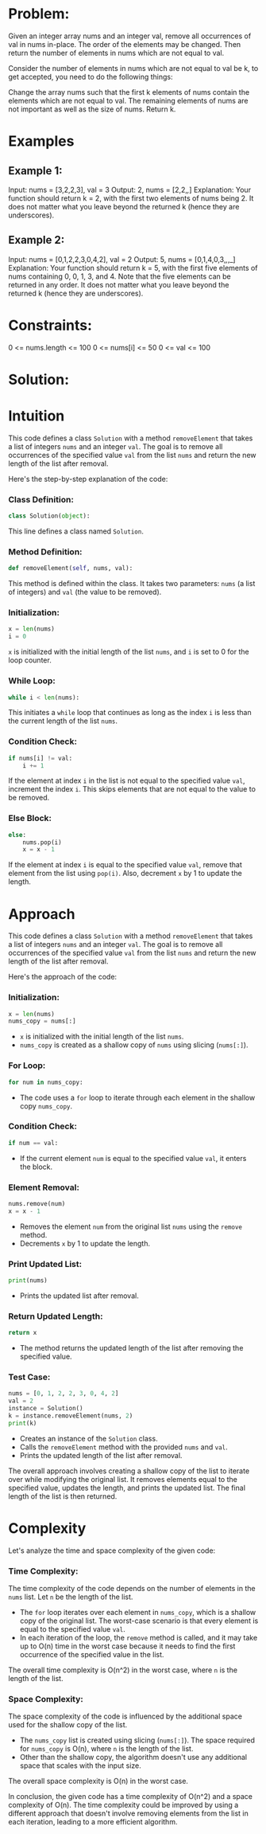# **Problem:**
Given an integer array nums and an integer val, remove all occurrences of val in nums in-place. The order of the elements may be changed. Then return the number of elements in nums which are not equal to val.

Consider the number of elements in nums which are not equal to val be k, to get accepted, you need to do the following things:

Change the array nums such that the first k elements of nums contain the elements which are not equal to val. The remaining elements of nums are not important as well as the size of nums.
Return k.

 # **Examples**

## Example 1:

Input: nums = [3,2,2,3], val = 3
Output: 2, nums = [2,2,_,_]
Explanation: Your function should return k = 2, with the first two elements of nums being 2.
It does not matter what you leave beyond the returned k (hence they are underscores).

## Example 2:

Input: nums = [0,1,2,2,3,0,4,2], val = 2
Output: 5, nums = [0,1,4,0,3,_,_,_]
Explanation: Your function should return k = 5, with the first five elements of nums containing 0, 0, 1, 3, and 4.
Note that the five elements can be returned in any order.
It does not matter what you leave beyond the returned k (hence they are underscores).
 

# Constraints:

0 <= nums.length <= 100
0 <= nums[i] <= 50
0 <= val <= 100

# Solution:
# Intuition
This code defines a class `Solution` with a method `removeElement` that takes a list of integers `nums` and an integer `val`. The goal is to remove all occurrences of the specified value `val` from the list `nums` and return the new length of the list after removal.

Here's the step-by-step explanation of the code:

### Class Definition:
```python
class Solution(object):
```
This line defines a class named `Solution`.

### Method Definition:
```python
def removeElement(self, nums, val):
```
This method is defined within the class. It takes two parameters: `nums` (a list of integers) and `val` (the value to be removed).

### Initialization:
```python
x = len(nums)
i = 0
```
`x` is initialized with the initial length of the list `nums`, and `i` is set to 0 for the loop counter.

### While Loop:
```python
while i < len(nums):
```
This initiates a `while` loop that continues as long as the index `i` is less than the current length of the list `nums`.

### Condition Check:
```python
if nums[i] != val:
    i += 1
```
If the element at index `i` in the list is not equal to the specified value `val`, increment the index `i`. This skips elements that are not equal to the value to be removed.

### Else Block:
```python
else:
    nums.pop(i)
    x = x - 1
```
If the element at index `i` is equal to the specified value `val`, remove that element from the list using `pop(i)`. Also, decrement `x` by 1 to update the length.

# Approach
This code defines a class `Solution` with a method `removeElement` that takes a list of integers `nums` and an integer `val`. The goal is to remove all occurrences of the specified value `val` from the list `nums` and return the new length of the list after removal.

Here's the approach of the code:

### Initialization:
```python
x = len(nums)
nums_copy = nums[:]
```
- `x` is initialized with the initial length of the list `nums`.
- `nums_copy` is created as a shallow copy of `nums` using slicing (`nums[:]`).

### For Loop:
```python
for num in nums_copy:
```
- The code uses a `for` loop to iterate through each element in the shallow copy `nums_copy`.

### Condition Check:
```python
if num == val:
```
- If the current element `num` is equal to the specified value `val`, it enters the block.

### Element Removal:
```python
nums.remove(num)
x = x - 1
```
- Removes the element `num` from the original list `nums` using the `remove` method.
- Decrements `x` by 1 to update the length.

### Print Updated List:
```python
print(nums)
```
- Prints the updated list after removal.

### Return Updated Length:
```python
return x
```
- The method returns the updated length of the list after removing the specified value.

### Test Case:
```python
nums = [0, 1, 2, 2, 3, 0, 4, 2]
val = 2
instance = Solution()
k = instance.removeElement(nums, 2)
print(k)
```
- Creates an instance of the `Solution` class.
- Calls the `removeElement` method with the provided `nums` and `val`.
- Prints the updated length of the list after removal.

The overall approach involves creating a shallow copy of the list to iterate over while modifying the original list. It removes elements equal to the specified value, updates the length, and prints the updated list. The final length of the list is then returned.

# Complexity
Let's analyze the time and space complexity of the given code:

### Time Complexity:
The time complexity of the code depends on the number of elements in the `nums` list. Let `n` be the length of the list.

- The `for` loop iterates over each element in `nums_copy`, which is a shallow copy of the original list. The worst-case scenario is that every element is equal to the specified value `val`.
- In each iteration of the loop, the `remove` method is called, and it may take up to O(n) time in the worst case because it needs to find the first occurrence of the specified value in the list.

The overall time complexity is O(n^2) in the worst case, where `n` is the length of the list.

### Space Complexity:
The space complexity of the code is influenced by the additional space used for the shallow copy of the list.

- The `nums_copy` list is created using slicing (`nums[:]`). The space required for `nums_copy` is O(n), where `n` is the length of the list.
- Other than the shallow copy, the algorithm doesn't use any additional space that scales with the input size.

The overall space complexity is O(n) in the worst case.

In conclusion, the given code has a time complexity of O(n^2) and a space complexity of O(n). The time complexity could be improved by using a different approach that doesn't involve removing elements from the list in each iteration, leading to a more efficient algorithm.
